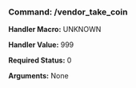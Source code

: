 ### Command: /vendor_take_coin

**Handler Macro:** UNKNOWN

**Handler Value:** 999

**Required Status:** 0

**Arguments:**
None
